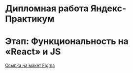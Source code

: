 # Дипломная работа Яндекс-Практикум

# Этап: Функциональность на «React» и JS

<a href="https://www.figma.com/file/6FMWkB94wE7KTkcCgUXtnC/%D0%94%D0%B8%D0%BF%D0%BB%D0%BE%D0%BC%D0%BD%D1%8B%D0%B9-%D0%BF%D1%80%D0%BE%D0%B5%D0%BA%D1%82?type=design&node-id=1-6015&mode=design&t=H6BlrySENsU6zvNA-0">Ссылка на макет Figma</a>
